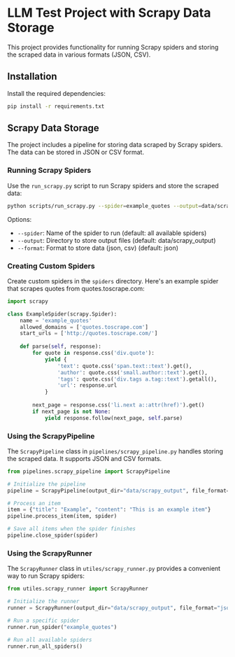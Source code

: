 # LLM Test Project with Scrapy Data Storage

This project provides functionality for running Scrapy spiders and storing the scraped data in various formats (JSON, CSV).

## Installation

Install the required dependencies:

```bash
pip install -r requirements.txt
```

## Scrapy Data Storage

The project includes a pipeline for storing data scraped by Scrapy spiders. The data can be stored in JSON or CSV format.

### Running Scrapy Spiders

Use the `run_scrapy.py` script to run Scrapy spiders and store the scraped data:

```bash
python scripts/run_scrapy.py --spider=example_quotes --output=data/scrapy_output --format=json
```

Options:
- `--spider`: Name of the spider to run (default: all available spiders)
- `--output`: Directory to store output files (default: data/scrapy_output)
- `--format`: Format to store data (json, csv) (default: json)

### Creating Custom Spiders

Create custom spiders in the `spiders` directory. Here's an example spider that scrapes quotes from quotes.toscrape.com:

```python
import scrapy

class ExampleSpider(scrapy.Spider):
    name = 'example_quotes'
    allowed_domains = ['quotes.toscrape.com']
    start_urls = ['http://quotes.toscrape.com/']
    
    def parse(self, response):
        for quote in response.css('div.quote'):
            yield {
                'text': quote.css('span.text::text').get(),
                'author': quote.css('small.author::text').get(),
                'tags': quote.css('div.tags a.tag::text').getall(),
                'url': response.url
            }
        
        next_page = response.css('li.next a::attr(href)').get()
        if next_page is not None:
            yield response.follow(next_page, self.parse)
```

### Using the ScrapyPipeline

The `ScrapyPipeline` class in `pipelines/scrapy_pipeline.py` handles storing the scraped data. It supports JSON and CSV formats.

```python
from pipelines.scrapy_pipeline import ScrapyPipeline

# Initialize the pipeline
pipeline = ScrapyPipeline(output_dir="data/scrapy_output", file_format="json")

# Process an item
item = {"title": "Example", "content": "This is an example item"}
pipeline.process_item(item, spider)

# Save all items when the spider finishes
pipeline.close_spider(spider)
```

### Using the ScrapyRunner

The `ScrapyRunner` class in `utiles/scrapy_runner.py` provides a convenient way to run Scrapy spiders:

```python
from utiles.scrapy_runner import ScrapyRunner

# Initialize the runner
runner = ScrapyRunner(output_dir="data/scrapy_output", file_format="json")

# Run a specific spider
runner.run_spider("example_quotes")

# Run all available spiders
runner.run_all_spiders()
```